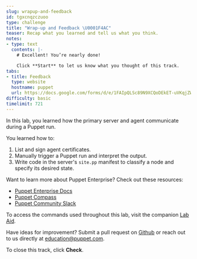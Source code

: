 ```yaml
---
slug: wrapup-and-feedback
id: tgxcnqzczuoo
type: challenge
title: "Wrap-up and Feedback \U0001F4AC"
teaser: Recap what you learned and tell us what you think.
notes:
- type: text
  contents: |-
    # Excellent! You’re nearly done!

    Click **Start** to let us know what you thought of this track.
tabs:
- title: Feedback
  type: website
  hostname: puppet
  url: https://docs.google.com/forms/d/e/1FAIpQLSc89N9XCQoDEkET-uVKqjZWGnqMw0IbzZeeuuCKcoQk5oXr0g/viewform?embedded=true
difficulty: basic
timelimit: 721
---
```

In this lab, you learned how the primary server and agent communicate during a Puppet run.

You learned how to:
1. List and sign agent certificates.
1. Manually trigger a Puppet run and interpret the output.
1. Write code in the server's `site.pp` manifest to classify a node and specify its desired state.

Want to learn more about Puppet Enterprise? Check out these resources:
- [Puppet Enterprise Docs](https://puppet.com/docs/pe/latest)
- [Puppet Compass](https://learn.puppet.com/)
- [Puppet Community Slack](https://slack.puppet.com/)

To access the commands used throughout this lab, visit the companion [Lab Aid](https://puppet-kmo.gitbook.io/lab-aids/-MZKPjwKRKKFuXxxy7ge/).

Have ideas for improvement? Submit a pull request on [Github](https://github.com/puppetlabs/puppet-instruqt-tracks/tree/main/trigger-a-puppet-agent-run) or reach out to us directly at <a href="mailto:education@puppet.com">education@puppet.com</a>.

To close this track, click **Check**.